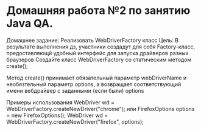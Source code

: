# Домашняя работа №2 по занятию Java QA.
Домашнее задание:
Реализовать WebDriverFactory класс
Цель: В результате выполнения дз, участники создадут для себя Factory-класс, предоставляющй удобный интерфейс для запуска драйверов разных браузеров
Создайте класс WebDriverFactory со статическим методом create();

Метод create() принимает обязательный параметр webDriverName и необязтельный параметр options, а возвращает соответствующий имени вебдрайвер с заданными (если были) options

Примеры использования
WebDriver wd = WebDriverFactory.createNewDriver("chrome");
или
FirefoxOptions options = new FirefoxOptions();
WebDriver wd = WebDriverFactory.createNewDriver("firefox", options);